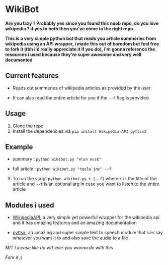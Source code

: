 # WikiBot


**Are you lazy ? Probably yes since you found this noob repo, do you love wikipedia ? if yes to both then you've come to the right repo**

**This is a very simple python bot that reads you article summeries from wikipedia using an API wrapper, i made this out of boredom but feel free to fork it (tbh i'd really appreciate it if you do), i'm gonna reference the resources i used because they're super awesome and very well documented**

## Current features 

- Reads out summeries of wikipedia articles as provided by the user

- It can also read the entire article for you if the `--f` flag is provided


## Usage

1. Clone the repo 
2. Install the dependencies via `pip install Wikipedia-API pyttsx3`


## Example 

- summery : `python wikibot.py "elon musk"`

- full article : `python wikibot.py "tesla inc" --f` 

3. To run the script `python wikibot.py t [--f]` where `t` is the title of the article and `--f` is an optional arg in case you want to listen to the entire article 


## Modules i used 

- [WikipediaAPI](https://pypi.org/project/Wikipedia-API/), a very simple yet powerful wrapper for the wikipedia api and it has amazing features and an amazing documentation

- [pyttsx](https://pyttsx3.readthedocs.io/en/latest/), an amazing and super simple text to speech module that can say whatever you want it to and also save the audio to a file


*MIT License like do wtf ever you wanna do with this*

*Fork it ;)*
